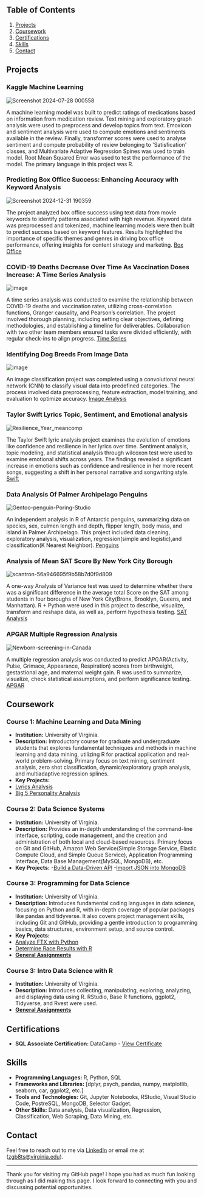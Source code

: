 ## Table of Contents

1. [Projects](#projects)
2. [Coursework](#coursework)
3. [Certifications](#certifications)
4. [Skills](#skills)
5. [Contact](#contact)



## Projects

### Kaggle Machine Learning 

![Screenshot 2024-07-28 000558](https://github.com/user-attachments/assets/1e742083-aed9-4b9b-af00-55a5de45b301) 


A machine learning model was built to predict ratings of medications based on information from medication review. Text mining and exploratory graph analysis were used to preprocess and develop topics from text. Emoxicon and sentiment analysis were used to compute emotions and sentiments available in the review. Finally, transformer scores were used to analyse sentiment and compute probability of review belonging to 'Satisfication' classes, and Multivariate Adaptive Regression Spines was used to train model. Root Mean Squared Error was used to test the performance of the model. The primary language in this project was R. 


### Predicting Box Office Success: Enhancing Accuracy with Keyword Analysis 

![Screenshot 2024-12-31 190359](https://github.com/user-attachments/assets/3f23590d-826d-46b9-a589-f60341a07107)

The project analyzed box office success using text data from movie keywords to identify patterns associated with high revenue. Keyword data was preprocessed and tokenized, machine learning models were then built to predict success based on keyword features. Results highlighted the importance of specific themes and genres in driving box office performance, offering insights for content strategy and marketing. [Box Office](https://github.com/oak50/DS3001-Project1/tree/main)


### COVID-19 Deaths Decrease Over Time As Vaccination Doses Increase: A Time Series Analysis

![image](https://github.com/user-attachments/assets/132afbba-420d-4438-a201-439c53d1a143)

A time series analysis was conducted to examine the relationship between COVID-19 deaths and vaccination rates, utilizing cross-correlation functions, Granger causality, and Pearson’s correlation. The project involved thorough planning, including setting clear objectives, defining methodologies, and establishing a timeline for deliverables. Collaboration with two other team members ensured tasks were divided efficiently, with regular check-ins to align progress. [Time Series](https://github.com/carolinehagood/covid-project)


### Identifying Dog Breeds From Image Data

![image](https://github.com/user-attachments/assets/e5c35e60-2be4-4b09-987f-8e541f8a7156)

An image classification project was completed using a convolutional neural network (CNN) to classify visual data into predefined categories. The process involved data preprocessing, feature extraction, model training, and evaluation to optimize accuracy. [Image Analysis](https://github.com/carolinehagood/ds4002-project3)

### Taylor Swift Lyrics Topic, Sentiment, and Emotional analysis

![Resilience_Year_meancomp](https://github.com/user-attachments/assets/45d8e51d-f276-413d-a7c7-e91150cfc6d0)

The Taylor Swift lyric analysis project examines the evolution of emotions like confidence and resilience in her lyrics over time. Sentiment analysis, topic modeling, and statistical analysis through wilcoxon test were used to examine emotional shifts across years. The findings revealed a significant increase in emotions such as confidence and resilience in her more recent songs, suggesting a shift in her personal narrative and songwriting style. [Swift](https://github.com/cann-emma/TSwiftLyricAnalysis)


### Data Analysis Of Palmer Archipelago Penguins

![Gentoo-penguin-Poring-Studio](https://github.com/Cann-Emma/portfolio/assets/143144256/10d3a7b2-1c07-49ed-b6f9-77ac2a24ac3f)


An independent analysis in R of Antarctic penguins, summarizing data on species, sex, culmen length and depth, flipper length, body mass, and island in Palmer Archipelago. This project included data cleaning, exploratory analysis, visualization, regression(simple and logistic),and classification(K Nearest Neighbor).
[Penguins](https://github.com/Cann-Emma/R/blob/main/Penguin_Analysis.ipynb)


### Analysis of Mean SAT Score By New York City Borough

![scantron-56a946695f9b58b7d0f9d809](https://github.com/Cann-Emma/portfolio/assets/143144256/b8e3a8be-9260-4d5e-8649-ff486975655d)


A one-way Analysis of Variance test was used to determine whether there was a significant difference in the average total Score on the SAT among students in four boroughs of New York City(Bronx, Brooklyn, Queens, and Manhattan). R + Python were used in this project to describe, visualize, transform and reshape data, as well as, perform hypothesis testing.
[SAT Analysis](https://github.com/Cann-Emma/R/blob/main/ANOVA_SAT_Score_by_NYCBorough.ipynb)


### APGAR Multiple Regression Analysis

![Newborn-screening-in-Canada](https://github.com/Cann-Emma/portfolio/assets/143144256/403e96b8-f9c6-4757-837a-ca869a3d2aa9)


A multiple regression analysis was conducted to predict APGAR(Activity, Pulse, Grimace, Appearance, Respiration) scores from birthweight, gestastional age, and maternal weight gain. R was used to summarize, visualize, check statistical assumptions, and perform significance testing. 
[APGAR](https://github.com/Cann-Emma/R/blob/main/APGAR_Multiple_Regression.ipynb)



## Coursework

### Course 1: Machine Learning and Data Mining
- **Institution:** University of Virginia.
- **Description:** Introductory course for graduate and undergraduate students that explores fundamental techniques and methods in machine learning and data mining, utilizing R for practical application and real-world problem-solving. Primary focus on text mining, sentiment analysis, zero shot classification, dynamic/exploratory graph analysis, and multiadaptive regression splines. 
- **Key Projects:**
- [Lyrics Analysis](https://github.com/Cann-Emma/PSYC-5710-Text-Mining-and-ML/blob/main/BeatlesLyricAnalysis.ipynb) 
- [Big 5 Personality Analysis](https://github.com/cann-emma/PSYC-5710-Text-Mining-and-ML/tree/main/ExploratoryAnalysis)


### Course 2: Data Science Systems
- **Institution:** University of Virginia.
- **Description:** Provides an in-depth understanding of the command-line interface, scripting, code management, and the creation and administration of both local and cloud-based resources. Primary focus on Git and GitHub, Amazon Web Service(Simple Storage Service, Elastic Compute Cloud, and Simple Queue Service), Application Programming Interface, Data Base Management(MySQL, MongoDB), etc.
- **Key Projects:**
-[Build a Data-Driven API](https://github.com/cann-emma/fastapi-demo-fork/blob/main/app/main.py)
-[Import JSON into MongoDB](https://github.com/cann-emma/ds2002-dp2/blob/main/import.py)


### Course 3: Programming for Data Science
- **Institution:** University of Virginia.
- **Description:** Introduces fundamental coding languages in data science, focusing on Python and R, with in-depth coverage of popular packages like pandas and tidyverse. It also covers project management skills, including Git and GitHub, providing a gentle introduction to programming basics, data structures, environment setup, and source control.
- **Key Projects:**
- [Analyze FTX with Python](https://github.com/Cann-Emma/DS1002-zgb8ts/blob/main/labs/lab1/lab1-ftx-stock-pricing.ipynb) 
- [Determine Race Results with R](https://github.com/Cann-Emma/DS1002-zgb8ts/blob/main/labs/lab2/lab2-race-results.ipynb)
- **[General Assignments](https://github.com/cann-emma/DS1002-zgb8ts/tree/main/homework)**


### Course 3: Intro Data Science with R
- **Institution:** University of Virginia.
- **Description:** Introduces collecting, manipulating, exploring, analyzing, and displaying data using R. RStudio, Base R functions, ggplot2, Tidyverse, and Rvest were used.
- **[General Assignments](https://github.com/cann-emma/R)**



## Certifications
- **SQL Associate Certification:** DataCamp - [View Certificate](https://www.datacamp.com/certificate/SQA0012481783751)



## Skills
- **Programming Languages:** R, Python, SQL
- **Frameworks and Libraries:** [dplyr, psych, pandas, numpy, matplotlib, seaborn, car, ggplot2, etc.]
- **Tools and Technologies:** Git, Jupyter Notebooks, RStudio, Visual Studio Code, PostreSQL, MongoDB, Selector Gadget.
- **Other Skills:** Data analysis, Data visualization, Regression, Classification, Web Scraping, Data Mining, etc.



## Contact

Feel free to reach out to me via [LinkedIn](https://www.linkedin.com/in/emmanuella-cann) or email me at (zgb8ts@virginia.edu).

---

Thank you for visiting my GitHub page! I hope you had as much fun looking through as I did making this page. I look forward to connecting with you and discussing potential opportunities.
